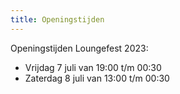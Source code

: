 ```yaml
---
title: Openingstijden
---
```

O﻿peningstijden Loungefest 2023:

* V﻿rijdag 7 juli van 19:00 t/m 00:30
* Zaterdag 8 juli van 13:00 t/m 00:30